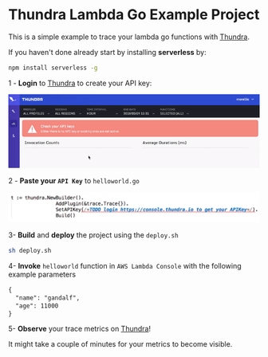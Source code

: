 # Thundra Lambda Go Example Project

This is a simple example to trace your lambda go functions with [Thundra](https://www.thundra.io/).

If you haven't done already start by installing **serverless** by:
```bash
npm install serverless -g
```


1 - **Login** to [Thundra](https://console.thundra.io/) to create your API key:

![create-api-key](./assets/create-api-key.gif)

2 - **Paste your `API Key`** to `helloworld.go`

![set-api-key](./assets/set-api-key.png)

3- **Build** and **deploy** the project using the `deploy.sh`
```bash
sh deploy.sh
```
4- **Invoke** `helloworld` function in `AWS Lambda Console` with the following example parameters
```
{
  "name": "gandalf",
  "age": 11000
}
```

5- **Observe** your trace metrics on [Thundra](https://console.thundra.io/)!

   It might take a couple of minutes for your metrics to become visible.